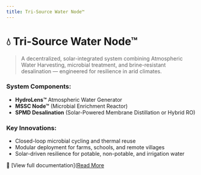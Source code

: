 ```yaml
---
title: Tri-Source Water Node™
---
```


# 💧 Tri-Source Water Node™

> A decentralized, solar-integrated system combining Atmospheric Water Harvesting, microbial treatment, and brine-resistant desalination — engineered for resilience in arid climates.

### System Components:
- **HydroLens™** Atmospheric Water Generator
- **MSSC Node™** (Microbial Enrichment Reactor)
- **SPMD Desalination** (Solar-Powered Membrane Distillation or Hybrid RO)

### Key Innovations:
- Closed-loop microbial cycling and thermal reuse
- Modular deployment for farms, schools, and remote villages
- Solar-driven resilience for potable, non-potable, and irrigation water

🔗 [View full documentation]([Read More](./Tri-Source-Water-Node)

